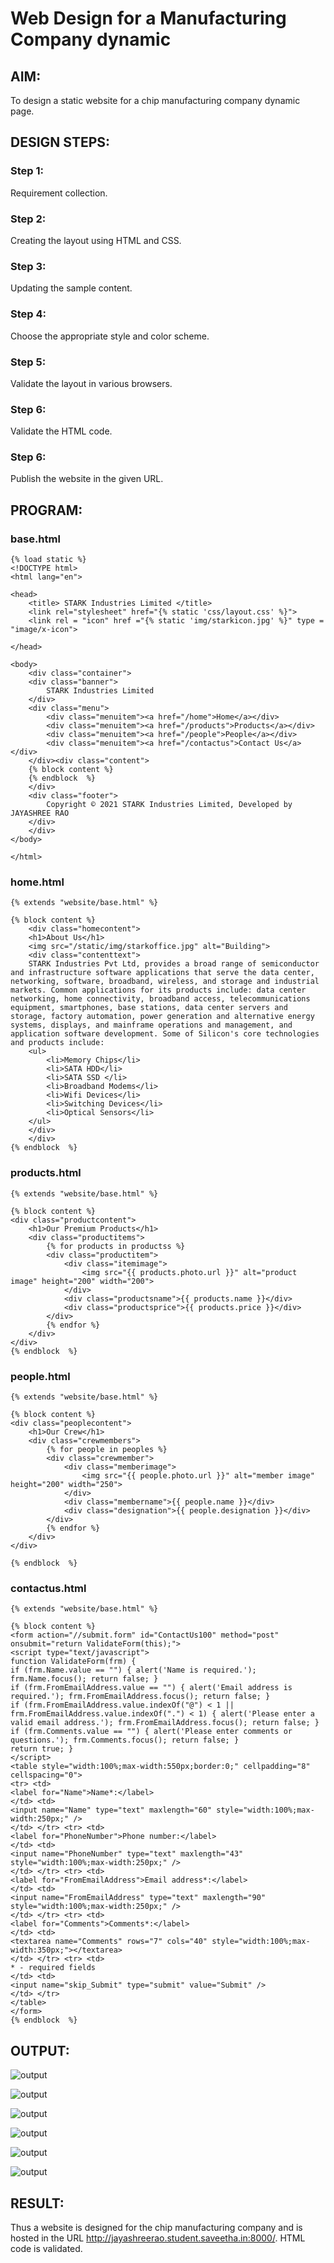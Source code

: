 # Web Design for a Manufacturing Company dynamic
## AIM: 
To design a static website for a chip manufacturing company dynamic page.

## DESIGN STEPS:
### Step 1: 
Requirement collection.
### Step 2:
Creating the layout using HTML and CSS.
### Step 3:
Updating the sample content.
### Step 4:
Choose the appropriate style and color scheme.
### Step 5:
Validate the layout in various browsers.
### Step 6:
Validate the HTML code.
### Step 6:
Publish the website in the given URL.

## PROGRAM:

### base.html
```
{% load static %}
<!DOCTYPE html>
<html lang="en">

<head>
    <title> STARK Industries Limited </title>
    <link rel="stylesheet" href="{% static 'css/layout.css' %}">
    <link rel = "icon" href ="{% static 'img/starkicon.jpg' %}" type = "image/x-icon"> 
              
</head>

<body>
    <div class="container">
    <div class="banner">
        STARK Industries Limited
    </div>
    <div class="menu">
        <div class="menuitem"><a href="/home">Home</a></div> 
        <div class="menuitem"><a href="/products">Products</a></div> 
        <div class="menuitem"><a href="/people">People</a></div>
        <div class="menuitem"><a href="/contactus">Contact Us</a></div> 
    </div><div class="content">
    {% block content %}    
    {% endblock  %}
    </div>
    <div class="footer">
        Copyright © 2021 STARK Industries Limited, Developed by JAYASHREE RAO
    </div>
    </div>
</body>

</html>

```

### home.html
```
{% extends "website/base.html" %}

{% block content %}
    <div class="homecontent">    
    <h1>About Us</h1>
    <img src="/static/img/starkoffice.jpg" alt="Building">
    <div class="contenttext">
    STARK Industries Pvt Ltd, provides a broad range of semiconductor and infrastructure software applications that serve the data center, networking, software, broadband, wireless, and storage and industrial markets. Common applications for its products include: data center networking, home connectivity, broadband access, telecommunications equipment, smartphones, base stations, data center servers and storage, factory automation, power generation and alternative energy systems, displays, and mainframe operations and management, and application software development. Some of Silicon's core technologies and products include:
    <ul>
        <li>Memory Chips</li>
        <li>SATA HDD</li>
        <li>SATA SSD </li>
        <li>Broadband Modems</li>
        <li>Wifi Devices</li>
        <li>Switching Devices</li>
        <li>Optical Sensors</li>
    </ul> 
    </div>
    </div>
{% endblock  %}

```
### products.html
```
{% extends "website/base.html" %}

{% block content %}
<div class="productcontent">
    <h1>Our Premium Products</h1>
    <div class="productitems">
        {% for products in productss %}
        <div class="productitem">
            <div class="itemimage">
                <img src="{{ products.photo.url }}" alt="product image" height="200" width="200">
            </div>
            <div class="productsname">{{ products.name }}</div>
            <div class="productsprice">{{ products.price }}</div>
        </div>
        {% endfor %}
    </div>
</div>
{% endblock  %}

```
### people.html
```
{% extends "website/base.html" %}

{% block content %}
<div class="peoplecontent">
    <h1>Our Crew</h1>
    <div class="crewmembers">
        {% for people in peoples %}
        <div class="crewmember">
            <div class="memberimage">
                <img src="{{ people.photo.url }}" alt="member image" height="200" width="250">
            </div>
            <div class="membername">{{ people.name }}</div>
            <div class="designation">{{ people.designation }}</div>
        </div>
        {% endfor %}
    </div>
</div>

{% endblock  %}

```
### contactus.html
```
{% extends "website/base.html" %}

{% block content %}
<form action="//submit.form" id="ContactUs100" method="post" onsubmit="return ValidateForm(this);">
<script type="text/javascript">
function ValidateForm(frm) {
if (frm.Name.value == "") { alert('Name is required.'); frm.Name.focus(); return false; }
if (frm.FromEmailAddress.value == "") { alert('Email address is required.'); frm.FromEmailAddress.focus(); return false; }
if (frm.FromEmailAddress.value.indexOf("@") < 1 || frm.FromEmailAddress.value.indexOf(".") < 1) { alert('Please enter a valid email address.'); frm.FromEmailAddress.focus(); return false; }
if (frm.Comments.value == "") { alert('Please enter comments or questions.'); frm.Comments.focus(); return false; }
return true; }
</script>
<table style="width:100%;max-width:550px;border:0;" cellpadding="8" cellspacing="0">
<tr> <td>
<label for="Name">Name*:</label>
</td> <td>
<input name="Name" type="text" maxlength="60" style="width:100%;max-width:250px;" />
</td> </tr> <tr> <td>
<label for="PhoneNumber">Phone number:</label>
</td> <td>
<input name="PhoneNumber" type="text" maxlength="43" style="width:100%;max-width:250px;" />
</td> </tr> <tr> <td>
<label for="FromEmailAddress">Email address*:</label>
</td> <td>
<input name="FromEmailAddress" type="text" maxlength="90" style="width:100%;max-width:250px;" />
</td> </tr> <tr> <td>
<label for="Comments">Comments*:</label>
</td> <td>
<textarea name="Comments" rows="7" cols="40" style="width:100%;max-width:350px;"></textarea>
</td> </tr> <tr> <td>
* - required fields
</td> <td>
<input name="skip_Submit" type="submit" value="Submit" />
</td> </tr>
</table>
</form>
{% endblock  %}

```
## OUTPUT:
![output](./static/img/home.png)

![output](./static/img/people.png)

![output](./static/img/products.png)

![output](./static/img/contactus.png)

![output](./static/img/admin1.png)

![output](./static/img/admin2.png)



## RESULT:
Thus a website is designed for the chip manufacturing company and is hosted in the URL http://jayashreerao.student.saveetha.in:8000/. HTML code is validated.
